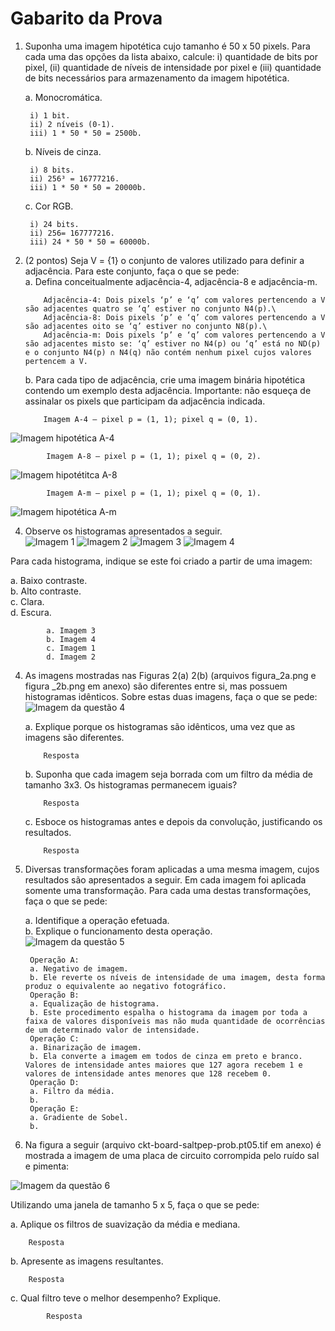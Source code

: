 # Gabarito da Prova
1. Suponha uma imagem hipotética cujo tamanho é 50 x 50 pixels. Para cada uma das opções da lista abaixo, calcule: i) quantidade de bits por pixel, (ii) quantidade de níveis de intensidade por pixel e (iii) quantidade de bits necessários para armazenamento da imagem hipotética.

    a.	Monocromática.
    
        i) 1 bit.
        ii) 2 níveis (0-1).
        iii) 1 * 50 * 50 = 2500b.

    b.  Níveis de cinza.
    
        i) 8 bits.
        ii) 256³ = 16777216.
        iii) 1 * 50 * 50 = 20000b.

    c.  Cor RGB.
    
        i) 24 bits.
        ii) 256= 167777216.
        iii) 24 * 50 * 50 = 60000b.

2.	(2 pontos) Seja V = {1} o conjunto de valores utilizado para definir a adjacência. Para este conjunto, faça o que se pede:\
    a.	Defina conceitualmente adjacência-4, adjacência-8 e adjacência-m.
    
            Adjacência-4: Dois pixels ‘p’ e ‘q’ com valores pertencendo a V são adjacentes quatro se ‘q’ estiver no conjunto N4(p).\
            Adjacência-8: Dois pixels ‘p’ e ‘q’ com valores pertencendo a V são adjacentes oito se ‘q’ estiver no conjunto N8(p).\
            Adjacência-m: Dois pixels ‘p’ e ‘q’ com valores pertencendo a V são adjacentes misto se: ‘q’ estiver no N4(p) ou ‘q’ está no ND(p) e o conjunto N4(p) ∩ N4(q) não contém nenhum pixel cujos valores pertencem a V.

    b.	Para cada tipo de adjacência, crie uma imagem binária hipotética contendo um exemplo desta adjacência. Importante: não esqueça de assinalar os pixels que participam da adjacência indicada.
  	
            Imagem A-4 – pixel p = (1, 1); pixel q = (0, 1).
   ![Imagem hipotética A-4](https://github.com/talissonavila/IFCEMaracanau/blob/main/Ciencia_da_Computacao/Processamento_Digital_de_Imagens/2021_1/Avaliacao_1/imagens/pdi_2021_1_av1_resposta_3b_i.PNG)
   
            Imagem A-8 – pixel p = (1, 1); pixel q = (0, 2).
![Imagem hipotétitca A-8](https://github.com/talissonavila/IFCEMaracanau/blob/main/Ciencia_da_Computacao/Processamento_Digital_de_Imagens/2021_1/Avaliacao_1/imagens/pdi_2021_1_av1_resposta_3b_ii.PNG)

            Imagem A-m – pixel p = (1, 1); pixel q = (0, 1).
![Imagem hipotética A-m](https://github.com/talissonavila/IFCEMaracanau/blob/main/Ciencia_da_Computacao/Processamento_Digital_de_Imagens/2021_1/Avaliacao_1/imagens/pdi_2021_1_av1_resposta_3b_iii.PNG)

4.   Observe os histogramas apresentados a seguir.\
    ![Imagem 1](https://github.com/talissonavila/IFCEMaracanau/blob/main/Ciencia_da_Computacao/Processamento_Digital_de_Imagens/2021_1/Avaliacao_1/imagens/pdi_2021_1_av1_pergunta_3_i.png)
    ![Imagem 2](https://github.com/talissonavila/IFCEMaracanau/blob/main/Ciencia_da_Computacao/Processamento_Digital_de_Imagens/2021_1/Avaliacao_1/imagens/pdi_2021_1_av1_pergunta_3_ii.png)
    ![Imagem 3](https://github.com/talissonavila/IFCEMaracanau/blob/main/Ciencia_da_Computacao/Processamento_Digital_de_Imagens/2021_1/Avaliacao_1/imagens/pdi_2021_1_av1_pergunta_3_iii.png)
    ![Imagem 4](https://github.com/talissonavila/IFCEMaracanau/blob/main/Ciencia_da_Computacao/Processamento_Digital_de_Imagens/2021_1/Avaliacao_1/imagens/pdi_2021_1_av1_pergunta_3_iv.png)

Para cada histograma, indique se este foi criado a partir de uma imagem:

a.	Baixo contraste.\
b.	Alto contraste.\
c.	Clara.\
d.	Escura.
        
            a. Imagem 3
            b. Imagem 4
            c. Imagem 1
            d. Imagem 2
4.  As imagens mostradas nas Figuras 2(a) 2(b) (arquivos figura_2a.png e figura _2b.png em anexo) são diferentes entre si, mas possuem histogramas idênticos. Sobre estas duas imagens, faça o que se pede:\
![Imagem da questão 4](https://github.com/talissonavila/IFCEMaracanau/blob/main/Ciencia_da_Computacao/Processamento_Digital_de_Imagens/2021_1/Avaliacao_1/imagens/pdi_2021_1_av1_pergunta_4.png)

    a.	Explique porque os histogramas são idênticos, uma vez que as imagens são diferentes.
    
    		Resposta
		
    b.	Suponha que cada imagem seja borrada com um filtro da média de tamanho 3x3. Os histogramas permanecem iguais?
    
    		Resposta
		
    c.	Esboce os histogramas antes e depois da convolução, justificando os resultados.
    
        	Resposta
		
5. Diversas transformações foram aplicadas a uma mesma imagem, cujos resultados são apresentados a seguir. Em cada imagem foi aplicada somente uma transformação. Para cada uma destas transformações, faça o que se pede:

    a.	Identifique a operação efetuada.\
    b.	Explique o funcionamento desta operação.\
    ![Imagem da questão 5](https://github.com/talissonavila/IFCEMaracanau/blob/main/Ciencia_da_Computacao/Processamento_Digital_de_Imagens/2021_1/Avaliacao_1/imagens/pdi_2021_1_av1_pergunta_5.png)
    
        Operação A:
        a. Negativo de imagem.
        b. Ele reverte os níveis de intensidade de uma imagem, desta forma produz o equivalente ao negativo fotográfico.
        Operação B:
        a. Equalização de histograma.
        b. Este procedimento espalha o histograma da imagem por toda a faixa de valores disponíveis mas não muda quantidade de ocorrências de um determinado valor de intensidade.
        Operação C:
        a. Binarização de imagem.
        b. Ela converte a imagem em todos de cinza em preto e branco. Valores de intensidade antes maiores que 127 agora recebem 1 e valores de intensidade antes menores que 128 recebem 0.
        Operação D:
        a. Filtro da média.
        b.
        Operação E:
        a. Gradiente de Sobel.
        b.
6. Na figura a seguir (arquivo ckt-board-saltpep-prob.pt05.tif em anexo) é mostrada a imagem de uma placa de circuito corrompida pelo ruído sal e pimenta:

![Imagem da questão 6](https://github.com/talissonavila/IFCEMaracanau/blob/main/Ciencia_da_Computacao/Processamento_Digital_de_Imagens/2021_1/Avaliacao_1/imagens/pdi_2021_1_av1_pergunta_6.png)

Utilizando uma janela de tamanho 5 x 5, faça o que se pede:

a.	Aplique os filtros de suavização da média e mediana.

		Resposta
		
b.	Apresente as imagens resultantes.

		Resposta
		
c.	Qual filtro teve o melhor desempenho? Explique.

        	Resposta
